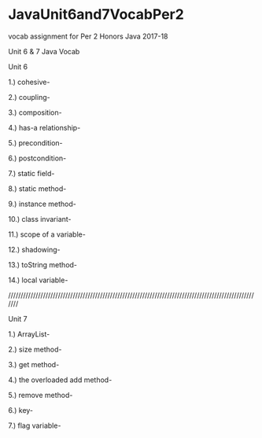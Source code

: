 # JavaUnit6and7VocabPer2
vocab assignment for Per 2 Honors Java 2017-18 


Unit 6 & 7 Java Vocab

Unit 6

1.) cohesive-

2.) coupling-

3.) composition-

4.) has-a relationship-

5.) precondition-

6.) postcondition-

7.) static field-

8.) static method-

9.) instance method-

10.) class invariant-

11.) scope of a variable-

12.) shadowing-

13.) toString method-

14.) local variable-

///////////////////////////////////////////////////////////////////////////////////////////////////////

Unit 7

1.) ArrayList-

2.) size method-

3.) get method-

4.) the overloaded add method-

5.) remove method-

6.) key-

7.) flag variable-
